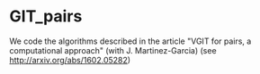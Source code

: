 # GIT_pairs
We code the algorithms described in the article "VGIT for pairs, a computational approach" (with J. Martinez-Garcia)  (see http://arxiv.org/abs/1602.05282)
